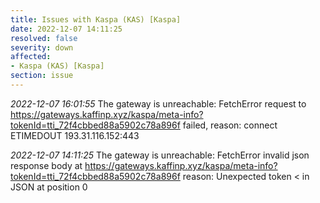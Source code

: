 ```yaml
---
title: Issues with Kaspa (KAS) [Kaspa]
date: 2022-12-07 14:11:25
resolved: false
severity: down
affected:
- Kaspa (KAS) [Kaspa]
section: issue
---
```


*2022-12-07 16:01:55* The gateway is unreachable: FetchError request to https://gateways.kaffinp.xyz/kaspa/meta-info?tokenId=tti_72f4cbbed88a5902c78a896f failed, reason: connect ETIMEDOUT 193.31.116.152:443

*2022-12-07 14:11:25* The gateway is unreachable: FetchError invalid json response body at https://gateways.kaffinp.xyz/kaspa/meta-info?tokenId=tti_72f4cbbed88a5902c78a896f reason: Unexpected token < in JSON at position 0